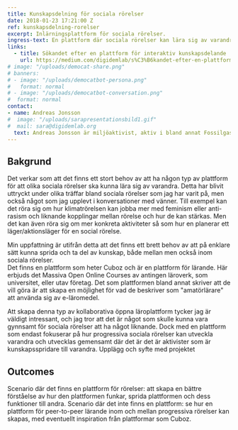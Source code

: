 ```yaml
---
title: Kunskapsdelning för sociala rörelser
date: 2018-01-23 17:21:00 Z
ref: kunskapsdelning-rorelser
excerpt: Inlärningsplattform för sociala rörelser.
ingress-text: En plattform där sociala rörelser kan lära sig av varandra och sprida kunskap.
links:
  - title: Sökandet efter en plattform för interaktiv kunskapsdelande
    url: https://medium.com/digidemlab/s%C3%B6kandet-efter-en-plattform-f%C3%B6r-interaktiv-kunskapsdelande-inom-och-mellan-progressiva-r%C3%B6relser-28bd4d19bd34
# image: "/uploads/democat-share.png"
# banners:
# - image: "/uploads/democatbot-persona.png"
#   format: normal
# - image: "/uploads/democatbot-conversation.png"
#  format: normal
contact:
- name: Andreas Jonsson
#  image: "/uploads/sarapresentationsbild1.gif"
#  mail: sara@digidemlab.org
  text: Andreas Jonsson är miljöaktivist, aktiv i bland annat Fossilgasfällan.
---
```


## Bakgrund
Det verkar som att det finns ett stort behov av att ha någon typ av plattform för att olika sociala rörelser ska kunna lära sig av varandra. Detta har blivit uttryckt under olika träffar bland sociala rörelser som jag har varit på, men också något som jag upplevt i konversationer med vänner. Till exempel kan det röra sig om hur klimatrörelsen kan jobba mer med feminism eller anti-rasism och liknande kopplingar mellan rörelse och hur de kan stärkas. Men det kan även röra sig om mer konkreta aktiviteter så som hur en planerar ett läger/aktionsläger för en social rörelse.

Min uppfattning är utifrån detta att det finns ett brett behov av att på enklare sätt kunna sprida och ta del av kunskap, både mellan men också inom sociala rörelser.  
Det finns en plattform som heter Cuboz och är en plattform för lärande. Här erbjuds det Massiva Open Online Courses av antingen läroverk, som universitet, eller utav företag. Det som plattformen bland annat skriver att de vill göra är att skapa en möjlighet för vad de beskriver som "amatörlärare" att använda sig av e-läromedel.

Att skapa denna typ av kollaborativa öppna läroplattform tycker jag är väldigt intressant, och jag tror att det är något som skulle kunna vara gynnsamt för sociala rörelser att ha något liknande. Dock med en plattform som endast fokuserar på hur progressiva sociala rörelser kan utveckla varandra och utvecklas gemensamt där det är det är aktivister som är kunskapsspridare till varandra.
Upplägg och syfte med projektet

## Outcomes
Scenario där det finns en plattform för rörelser: att skapa en bättre förståelse av hur den plattformen funkar, sprida plattformen och dess funktioner till andra.
Scenario där det inte finns en plattform: se hur en plattform för peer-to-peer lärande inom och mellan progressiva rörelser kan skapas, med eventuellt inspiration från plattformar som Cuboz.
